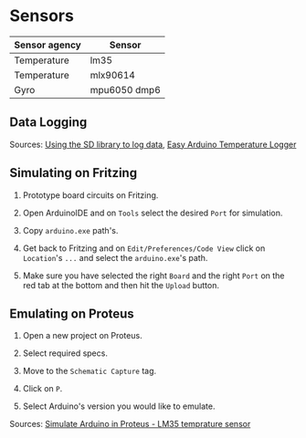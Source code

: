 # Sensors

| Sensor agency | Sensor |
| ------------- | ------ |
| Temperature | lm35 |
| Temperature | mlx90614 |
| Gyro | mpu6050 dmp6 |

## Data Logging

Sources: [Using the SD library to log data](https://www.arduino.cc/en/Tutorial/Datalogger), [Easy Arduino Temperature Logger](http://henrysbench.capnfatz.com/henrys-bench/arduino-projects-tips-and-more/easy-arduino-temperature-logger/)

## Simulating on Fritzing

1. Prototype board circuits on Fritzing.

2. Open ArduinoIDE and on `Tools` select the desired `Port` for simulation.

3. Copy `arduino.exe` path's.

4. Get back to Fritzing and on `Edit/Preferences/Code View` click on `Location`'s `...` and select the `arduino.exe`'s path.

5. Make sure you have selected the right `Board` and the right `Port` on the red tab at the bottom and then hit the `Upload` button.

## Emulating on Proteus

1. Open a new project on Proteus.

2. Select required specs.

3. Move to the `Schematic Capture` tag.

4. Click on `P`.

5. Select Arduino's version you would like to emulate.

Sources: [Simulate Arduino in Proteus - LM35 temprature sensor](https://www.youtube.com/watch?v=Xjgt2Ijyn5g)
